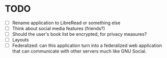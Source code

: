 TODO
====

- [ ] Rename application to LibreRead or something else
- [ ] Think about social media features (friends?)
- [ ] Should the user's book list be encrypted, for privacy measures?
- [ ] Layouts
- [ ] Federalized: can this application turn into a federalized web application that can communicate with other servers
      much like GNU Social.
